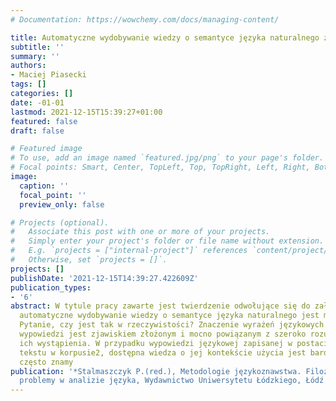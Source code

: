 ```yaml
---
# Documentation: https://wowchemy.com/docs/managing-content/

title: Automatyczne wydobywanie wiedzy o semantyce języka naturalnego z korpusów tekstu
subtitle: ''
summary: ''
authors:
- Maciej Piasecki
tags: []
categories: []
date: -01-01
lastmod: 2021-12-15T15:39:27+01:00
featured: false
draft: false

# Featured image
# To use, add an image named `featured.jpg/png` to your page's folder.
# Focal points: Smart, Center, TopLeft, Top, TopRight, Left, Right, BottomLeft, Bottom, BottomRight.
image:
  caption: ''
  focal_point: ''
  preview_only: false

# Projects (optional).
#   Associate this post with one or more of your projects.
#   Simply enter your project's folder or file name without extension.
#   E.g. `projects = ["internal-project"]` references `content/project/deep-learning/index.md`.
#   Otherwise, set `projects = []`.
projects: []
publishDate: '2021-12-15T14:39:27.422609Z'
publication_types:
- '6'
abstract: W tytule pracy zawarte jest twierdzenie odwołujące się do założenia, że
  automatyczne wydobywanie wiedzy o semantyce języka naturalnego jest możliwe i przydatne.
  Pytanie, czy jest tak w rzeczywistości? Znaczenie wyrażeń językowych lub, co gorsza,
  wypowiedzi jest zjawiskiem złożonym i mocno powiązanym z szeroko rozumianym kontekstem
  ich wystąpienia. W przypadku wypowiedzi językowej zapisanej w postaci fragmentu
  tekstu w korpusie2, dostępna wiedza o jej kontekście użycia jest bardzo uboga, np.
  często znamy
publication: '*Stalmaszczyk P.(red.), Metodologie językoznawstwa. Filozoficzne i empiryczne
  problemy w analizie języka, Wydawnictwo Uniwersytetu Łódzkiego, Łódź 2010;*'
---
```

